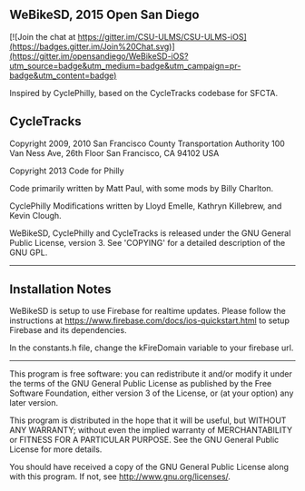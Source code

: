 WeBikeSD, 2015 Open San Diego
-----------

[![Join the chat at https://gitter.im/CSU-ULMS/CSU-ULMS-iOS](https://badges.gitter.im/Join%20Chat.svg)](https://gitter.im/opensandiego/WeBikeSD-iOS?utm_source=badge&utm_medium=badge&utm_campaign=pr-badge&utm_content=badge)  

Inspired by CyclePhilly, based on the CycleTracks codebase for SFCTA.


CycleTracks
-----------
Copyright 2009, 2010 San Francisco County Transportation Authority
100 Van Ness Ave, 26th Floor
San Francisco, CA 94102 USA

Copyright 2013 Code for Philly

Code primarily written by Matt Paul, with some mods by Billy Charlton.

CyclePhilly Modifications written by Lloyd Emelle, Kathryn Killebrew, and Kevin Clough.  

WeBikeSD, CyclePhilly and CycleTracks is released under the GNU General Public License, version 3.
See 'COPYING' for a detailed description of the GNU GPL.

-----------

Installation Notes
-----------
WeBikeSD is setup to use Firebase for realtime updates. Please follow the instructions
at https://www.firebase.com/docs/ios-quickstart.html to setup Firebase and its dependencies.  

In the constants.h file, change the kFireDomain variable to your firebase url.
  
-----------

This program is free software: you can redistribute it and/or modify
it under the terms of the GNU General Public License as published by
the Free Software Foundation, either version 3 of the License, or
(at your option) any later version.

This program is distributed in the hope that it will be useful,
but WITHOUT ANY WARRANTY; without even the implied warranty of
MERCHANTABILITY or FITNESS FOR A PARTICULAR PURPOSE.  See the
GNU General Public License for more details.

You should have received a copy of the GNU General Public License
along with this program.  If not, see <http://www.gnu.org/licenses/>.

